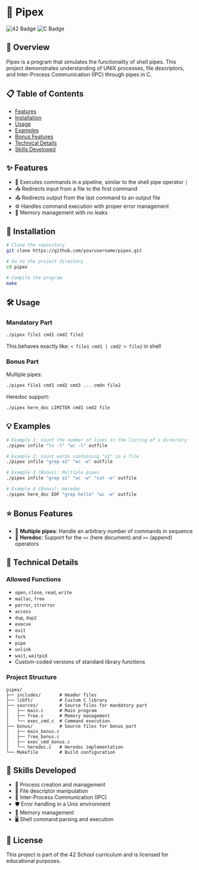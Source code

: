 # 🔄 Pipex

![42 Badge](https://img.shields.io/badge/42-Project-blue)
![C Badge](https://img.shields.io/badge/Language-C-lightgrey)

## 📖 Overview

Pipex is a program that simulates the functionality of shell pipes. This project demonstrates understanding of UNIX processes, file descriptors, and Inter-Process Communication (IPC) through pipes in C.

## 📋 Table of Contents

- [Features](#features)
- [Installation](#installation)
- [Usage](#usage)
- [Examples](#examples)
- [Bonus Features](#bonus-features)
- [Technical Details](#technical-details)
- [Skills Developed](#skills-developed)

## ✨ Features

- 🔄 Executes commands in a pipeline, similar to the shell pipe operator `|`
- 📥 Redirects input from a file to the first command
- 📤 Redirects output from the last command to an output file
- ⚙️ Handles command execution with proper error management
- 🧹 Memory management with no leaks

## 🚀 Installation

```bash
# Clone the repository
git clone https://github.com/yourusername/pipex.git

# Go to the project directory
cd pipex

# Compile the program
make
```

## 🛠️ Usage

### Mandatory Part

```bash
./pipex file1 cmd1 cmd2 file2
```

This behaves exactly like: `< file1 cmd1 | cmd2 > file2` in shell

### Bonus Part

Multiple pipes:
```bash
./pipex file1 cmd1 cmd2 cmd3 ... cmdn file2
```

Heredoc support:
```bash
./pipex here_doc LIMITER cmd1 cmd2 file
```

## 💡 Examples

```bash
# Example 1: Count the number of lines in the listing of a directory
./pipex infile "ls -l" "wc -l" outfile

# Example 2: Count words containing "a1" in a file
./pipex infile "grep a1" "wc -w" outfile

# Example 3 (Bonus): Multiple pipes
./pipex infile "grep a1" "wc -w" "cat -e" outfile

# Example 4 (Bonus): Heredoc
./pipex here_doc EOF "grep hello" "wc -w" outfile
```

## ⭐ Bonus Features

- 🔄 **Multiple pipes**: Handle an arbitrary number of commands in sequence
- 📝 **Heredoc**: Support for the `<<` (here document) and `>>` (append) operators

## 🔧 Technical Details

### Allowed Functions

- `open`, `close`, `read`, `write`
- `malloc`, `free`
- `perror`, `strerror`
- `access`
- `dup`, `dup2`
- `execve`
- `exit`
- `fork`
- `pipe`
- `unlink`
- `wait`, `waitpid`
- Custom-coded versions of standard library functions

### Project Structure

```
pipex/
├── includes/       # Header files
├── libft/          # Custom C library
├── sources/        # Source files for mandatory part
│   ├── main.c      # Main program
│   ├── free.c      # Memory management
│   └── exec_cmd.c  # Command execution
├── bonus/          # Source files for bonus part
│   ├── main_bonus.c
│   ├── free_bonus.c
│   ├── exec_cmd_bonus.c
│   └── heredoc.c   # Heredoc implementation
└── Makefile        # Build configuration
```

## 🧠 Skills Developed

- 🔄 Process creation and management
- 🔌 File descriptor manipulation
- 💬 Inter-Process Communication (IPC)
- 🛡️ Error handling in a Unix environment
- 🧹 Memory management
- 🖥️ Shell command parsing and execution

## 📝 License

This project is part of the 42 School curriculum and is licensed for educational purposes.
